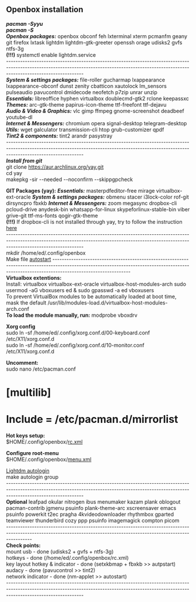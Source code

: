 ## Openbox installation
**_pacman -Syyu_**<br/>
**_pacman -S <packages>_**<br/>
**_Openbox packages:_** openbox obconf feh lxterminal xterm pcmanfm geany git firefox lxtask lightdm lightdm-gtk-greeter openssh orage udisks2 gvfs ntfs-3g<br/>
**(!!!)** systemctl enable lightdm.service<br/>
---------------------------------------------------------------------------------------------------------------------------------------------------------------------------------------------<br/>
**_System & settings packages:_** file-roller gucharmap lxappearance lxappearance-obconf dunst zenity cbatticon xautolock lm_sensors pulseaudio pavucontrol dmidecode neofetch p7zip unrar unzip<br/>
**_Essentials:_** libreoffice hyphen virtualbox doublecmd-gtk2 rclone keepassxc<br/>
**_Themes:_** arc-gtk-theme papirus-icon-theme ttf-freefont ttf-dejavu<br/>
**_Audio & Video & Graphics:_** vlc gimp ffmpeg gnome-screenshot deadbeef youtube-dl<br/>
**_Internet & Messengers:_** chromium opera signal-desktop telegram-desktop<br/>
**_Utils:_** wget galculator transmission-cli htop grub-customizer qpdf<br/>
**_Tint2 & components:_** tint2 arandr pasystray<br/>
---------------------------------------------------------------------------------------------------------------------------------------------------------------------------------------------<br/>
**_Install from git_**<br/>
git clone https://aur.archlinux.org/yay.git<br/>
cd yay<br/>
makepkg -sir --needed --noconfirm --skippgpcheck<br/>

**GIT Packages (yay):**
**_Essentials:_** masterpdfeditor-free mirage virtualbox-ext-oracle
**_System & settings packages:_** obmenu stacer i3lock-color rof-git dirsyncpro fbxkb
**_Internet & Messengers:_** zoom megasync dropbox-cli pcloud-drive anydesk-bin whatsapp-for-linux skypeforlinux-stable-bin viber grive-git ttf-ms-fonts qogir-gtk-theme <br/>
**(!!!)** If dropbox-cli is not installed through yay, try to follow the instruction [here](https://www.dropbox.com/install?os=lnx)<br/>
---------------------------------------------------------------------------------------------------------------------------------------------------------------------------------------------<br/>
mkdir /home/ed/.config/openbox<br/>
Make file [autostart](https://github.com/Stalker-Return/.openbox/blob/master/.config/openbox/autostart)
---------------------------------------------------------------------------------------------------------------------------------------------------------------------------------------------<br/>
**Virtualbox extentions:**<br/>
Install: virtualbox virtualbox-ext-oracle virtualbox-host-modules-arch
sudo usermod -aG vboxusers ed & sudo gpasswd -a ed vboxusers<br/>
To prevent VirtualBox modules to be automatically loaded at boot time, mask the default /usr/lib/modules-load.d/virtualbox-host-modules-arch.conf<br/>
**To load the module manually, run:** modprobe vboxdrv<br/>

**Xorg config**<br/>
sudo ln -sf /home/ed/.config/xorg.conf.d/00-keyboard.conf /etc/X11/xorg.conf.d<br/>
sudo ln -sf /home/ed/.config/xorg.conf.d/10-monitor.conf /etc/X11/xorg.conf.d<br/>

**Uncomment:**<br/>
sudo nano /etc/pacman.conf<br/>
# [multilib]<br/>
# Include = /etc/pacman.d/mirrorlist<br/>

**Hot keys setup:**<br/>
$HOME/.config/openbox/[rc.xml](https://github.com/Stalker-Return/.dotfiles/blob/master/.config/openbox/rc.xml)<br/>

**Configure root-menu**<br/>
$HOME/.config/openbox/[menu.xml](https://github.com/Stalker-Return/.dotfiles/blob/master/.config/openbox/menu.xml)<br/>

[Lightdm autologin](https://www.maketecheasier.com/enable-autologin-lightdm/)<br/>
make autologin group<br/>
---------------------------------------------------------------------------------------------------------------------------------------------------------------------------------------------<br/>
**Optional** leafpad okular nitrogen ibus menumaker kazam plank oblogout pacman-contrib jgmenu psuinfo plank-theme-arc xscreensaver emacs psuinfo powerkit t2ec pragha 4kvideodownloader rhythmbox gparted teamviewer thunderbird cozy ppp psuinfo imagemagick compton picom<br/>
-----------------------------------------------------------------------------------------------------------------------------------------------------------------------<br/>
**Check points:**<br/>
mount usb - done (udisks2 + gvfs + ntfs-3g)<br/>
hotkeys - done (/home/ed/.config/openbox/rc.xml)<br/>
key layout hotkey & indicator - done (setxkbmap + fbxkb >> autpstart)<br/>
audacy - done (pavucontrol >> tint2)<br/>
network indicator - done (nm-applet >> autostart)<br/>
---------------------------------------------------------------------------------------------------------------------------------------------------------------------------------------------<br/>
